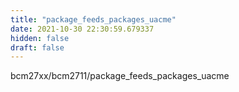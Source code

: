 ```yaml
---
title: "package_feeds_packages_uacme"
date: 2021-10-30 22:30:59.679337
hidden: false
draft: false
---
```


bcm27xx/bcm2711/package_feeds_packages_uacme

